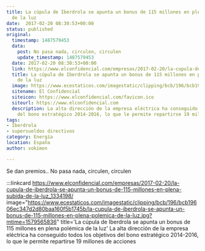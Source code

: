 ```yaml
---
title: La cúpula de Iberdrola se apunta un bonus de 115 millones en plena polémica
  de la luz
date:  2017-02-20 08:30:53+00:00
status: published
original:
  timestamp: 1487579453
  data:
    post: No pasa nada, circulen, circulen
    update_timestamp: 1487579453
  date: 2017-02-20 08:30:53+00:00
  link: https://www.elconfidencial.com/empresas/2017-02-20/la-cupula-de-iberdrola-se-apunta-un-bonus-de-115-millones-en-plena-subida-de-la-luz_1334198/
  title: La cúpula de Iberdrola se apunta un bonus de 115 millones en plena polémica
    de la luz
  image: https://www.ecestaticos.com/imagestatic/clipping/bcb/196/bcb19606ec347d2d80baa160f5b1745b/la-cupula-de-iberdrola-se-apunta-un-bonus-de-115-millones-en-plena-polemica-de-la-luz.jpg?mtime=1579565836
  sitename: El Confidencial
  siteicon: https://www.elconfidencial.com/favicon.ico
  siteurl: https://www.elconfidencial.com
  description: La alta dirección de la empresa eléctrica ha conseguido todos los objetivos
    del bono estratégico 2014-2016, lo que le permite repartirse 19 millones de acciones
tags:
- Iberdrola
- supersueldos directivos
category: Energía
location: España
author: vokimon

---
```

Se dan premios..
No pasa nada, circulen, circulen

:::linkcard https://www.elconfidencial.com/empresas/2017-02-20/la-cupula-de-iberdrola-se-apunta-un-bonus-de-115-millones-en-plena-subida-de-la-luz_1334198/ image="https://www.ecestaticos.com/imagestatic/clipping/bcb/196/bcb19606ec347d2d80baa160f5b1745b/la-cupula-de-iberdrola-se-apunta-un-bonus-de-115-millones-en-plena-polemica-de-la-luz.jpg?mtime=1579565836" title='La cúpula de Iberdrola se apunta un bonus de 115 millones en plena polémica de la luz'
    La alta dirección de la empresa eléctrica
    ha conseguido todos los objetivos del bono estratégico 2014-2016,
    lo que le permite repartirse 19 millones de acciones

